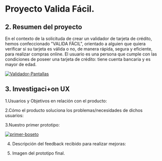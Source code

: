 # Proyecto Valida Fácil.

## 2. Resumen del proyecto

En el contexto de la solicituda de crear un validador de tarjeta de crédito, hemos confeccionado "VALIDA FÁCIL", orientado a alguien que quiera verificar si su tarjeta es válida o no, de manera rápida, segura y eficiente, para realizar compras online. El usuario es una persona que cumple con las condiciones de poseer una tarjeta de crédito: tiene cuenta bancaria y es mayor de edad.

<a href="https://ibb.co/18mYJVr"><img src="https://i.ibb.co/Gc5f3wW/Validador-Pantallas.jpg" alt="Validador-Pantallas" border="0"></a>

## 3. Investigaci+on UX

1.Usuarios y Objetivos en relación con el producto:
  
  
2.Cómo el producto soluciona los problemas/necesidades de dichos usuarios:



3.Nuestro primer prototipo:

<a href="https://ibb.co/c2mLzTR"><img src="https://i.ibb.co/SVLrqvH/primer-boseto.jpg" alt="primer-boseto" border="0"></a>



4. Descripción del feedback recibido para realizar mejoras:




5. Imagen del prototipo final.


















